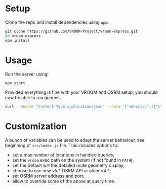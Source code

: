 # Setup

Clone the repo and install dependencies using `npm`:

```bash
git clone https://github.com/VROOM-Project/vroom-express.git
cd vroom-express
npm install
```

# Usage

Run the server using:
```bash
npm start
```

Provided everything is fine with your VROOM and OSRM setup, you should
now be able to run queries.

```bash
curl --header "Content-Type:application/json" --data '{"vehicles":[{"start":[48.859,2.294]}],"jobs":[{"id":1,"location":[48.86,2.352]},{"id":2,"location":[48.831,2.356]}]}' http://localhost:3000
```

# Customization

A bunch of variables can be used to adapt the server behaviour, see
beginning of `src/index.js` file. This includes options to:

- set a max number of locations in handled queries;
- set the `vroom` exec path on the system (if not found in `PATH`);
- set the default wrt the detailed route geometry display;
- choose to use new v5.\* OSRM API or older v4.\*;
- set OSRM server address and port;
- allow to override some of the above at query time.
